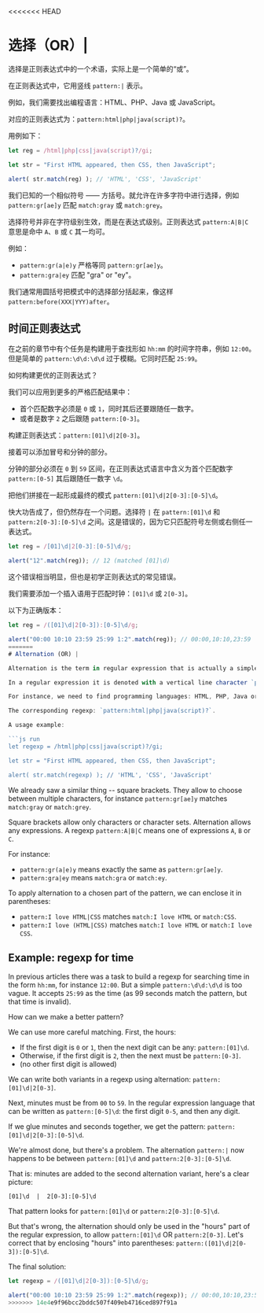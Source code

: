 <<<<<<< HEAD
# 选择（OR）|

选择是正则表达式中的一个术语，实际上是一个简单的“或”。

在正则表达式中，它用竖线 `pattern:|` 表示。

例如，我们需要找出编程语言：HTML、PHP、Java 或 JavaScript。

对应的正则表达式为：`pattern:html|php|java(script)?`。

用例如下：

```js run
let reg = /html|php|css|java(script)?/gi;

let str = "First HTML appeared, then CSS, then JavaScript";

alert( str.match(reg) ); // 'HTML', 'CSS', 'JavaScript'
```

我们已知的一个相似符号 —— 方括号。就允许在许多字符中进行选择，例如 `pattern:gr[ae]y` 匹配 `match:gray` 或 `match:grey`。

选择符号并非在字符级别生效，而是在表达式级别。正则表达式 `pattern:A|B|C` 意思是命中 `A`、`B` 或 `C` 其一均可。

例如：

- `pattern:gr(a|e)y` 严格等同 `pattern:gr[ae]y`。
- `pattern:gra|ey` 匹配 "gra" or "ey"。

我们通常用圆括号把模式中的选择部分括起来，像这样 `pattern:before(XXX|YYY)after`。

## 时间正则表达式

在之前的章节中有个任务是构建用于查找形如 `hh:mm` 的时间字符串，例如 `12:00`。但是简单的 `pattern:\d\d:\d\d` 过于模糊。它同时匹配 `25:99`。

如何构建更优的正则表达式？

我们可以应用到更多的严格匹配结果中：

- 首个匹配数字必须是 `0` 或 `1`，同时其后还要跟随任一数字。
- 或者是数字 `2` 之后跟随 `pattern:[0-3]`。

构建正则表达式：`pattern:[01]\d|2[0-3]`。

接着可以添加冒号和分钟的部分。

分钟的部分必须在 `0` 到 `59` 区间，在正则表达式语言中含义为首个匹配数字 `pattern:[0-5]` 其后跟随任一数字 `\d`。

把他们拼接在一起形成最终的模式 `pattern:[01]\d|2[0-3]:[0-5]\d`。

快大功告成了，但仍然存在一个问题。选择符 `|` 在 `pattern:[01]\d` 和 `pattern:2[0-3]:[0-5]\d` 之间。这是错误的，因为它只匹配符号左侧或右侧任一表达式。


```js run
let reg = /[01]\d|2[0-3]:[0-5]\d/g;

alert("12".match(reg)); // 12 (matched [01]\d)
```

这个错误相当明显，但也是初学正则表达式的常见错误。

我们需要添加一个插入语用于匹配时钟：`[01]\d` 或 `2[0-3]`。

以下为正确版本：

```js run
let reg = /([01]\d|2[0-3]):[0-5]\d/g;

alert("00:00 10:10 23:59 25:99 1:2".match(reg)); // 00:00,10:10,23:59
=======
# Alternation (OR) |

Alternation is the term in regular expression that is actually a simple "OR".

In a regular expression it is denoted with a vertical line character `pattern:|`.

For instance, we need to find programming languages: HTML, PHP, Java or JavaScript.

The corresponding regexp: `pattern:html|php|java(script)?`.

A usage example:

```js run
let regexp = /html|php|css|java(script)?/gi;

let str = "First HTML appeared, then CSS, then JavaScript";

alert( str.match(regexp) ); // 'HTML', 'CSS', 'JavaScript'
```

We already saw a similar thing -- square brackets. They allow to choose between multiple characters, for instance `pattern:gr[ae]y` matches `match:gray` or `match:grey`.

Square brackets allow only characters or character sets. Alternation allows any expressions. A regexp `pattern:A|B|C` means one of expressions `A`, `B` or `C`.

For instance:

- `pattern:gr(a|e)y` means exactly the same as `pattern:gr[ae]y`.
- `pattern:gra|ey` means `match:gra` or `match:ey`.

To apply alternation to a chosen part of the pattern, we can enclose it in parentheses:
- `pattern:I love HTML|CSS` matches `match:I love HTML` or `match:CSS`.
- `pattern:I love (HTML|CSS)` matches `match:I love HTML` or `match:I love CSS`.

## Example: regexp for time

In previous articles there was a task to build a regexp for searching time in the form `hh:mm`, for instance `12:00`. But a simple `pattern:\d\d:\d\d` is too vague. It accepts `25:99` as the time (as 99 seconds match the pattern, but that time is invalid).

How can we make a better pattern?

We can use more careful matching. First, the hours:

- If the first digit is `0` or `1`, then the next digit can be any: `pattern:[01]\d`.
- Otherwise, if the first digit is `2`, then the next must be `pattern:[0-3]`.
- (no other first digit is allowed)

We can write both variants in a regexp using alternation: `pattern:[01]\d|2[0-3]`.

Next, minutes must be from `00` to `59`. In the regular expression language that can be written as `pattern:[0-5]\d`: the first digit `0-5`, and then any digit.

If we glue minutes and seconds together, we get the pattern: `pattern:[01]\d|2[0-3]:[0-5]\d`.

We're almost done, but there's a problem. The alternation `pattern:|` now happens to be between `pattern:[01]\d` and `pattern:2[0-3]:[0-5]\d`.

That is: minutes are added to the second alternation variant, here's a clear picture:

```
[01]\d  |  2[0-3]:[0-5]\d
```

That pattern looks for `pattern:[01]\d` or `pattern:2[0-3]:[0-5]\d`.

But that's wrong, the alternation should only be used in the "hours" part of the regular expression, to allow `pattern:[01]\d` OR `pattern:2[0-3]`. Let's correct that by enclosing "hours" into parentheses: `pattern:([01]\d|2[0-3]):[0-5]\d`.

The final solution:

```js run
let regexp = /([01]\d|2[0-3]):[0-5]\d/g;

alert("00:00 10:10 23:59 25:99 1:2".match(regexp)); // 00:00,10:10,23:59
>>>>>>> 14e4e9f96bcc2bddc507f409eb4716ced897f91a
```
